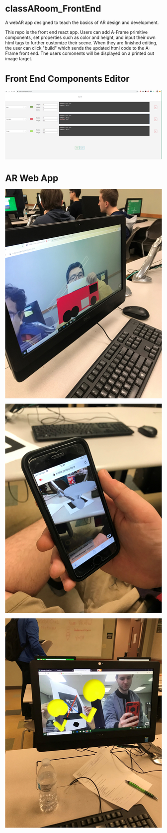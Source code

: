 # classARoom_FrontEnd

A webAR app designed to teach the basics of AR design and development.

This repo is the front end react app. Users can add A-Frame primitive components, set properties such as color and height, and input their own
html tags to further customize their scene. When they are finished editing, the user can click "build" which sends the updated html code to the
A-Frame front end. The users comonents will be displayed on a printed out image target.

# Front End Components Editor

![Components Editor](/images/classARoom.PNG)

# AR Web App

![Components Editor](/images/IMG_5601.jpg)

![Components Editor](/images/IMG_5605.jpg)

![Components Editor](/images/IMG_5608.jpg)
